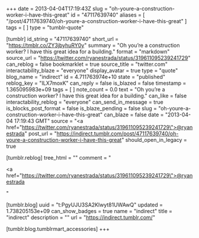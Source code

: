 +++
date = 2013-04-04T17:19:43Z
slug = "oh-youre-a-construction-worker-i-have-this-great"
id = "47117639740"
aliases = [ "/post/47117639740/oh-youre-a-construction-worker-i-have-this-great" ]
tags = [ ]
type = "tumblr-quote"

[tumblr]
id_string = "47117639740"
short_url = "https://tmblr.co/ZY3jbyhuRY0y"
summary = "Oh you’re a construction worker? I have this great idea for a building."
format = "markdown"
source_url = "https://twitter.com/ryanestrada/status/319611095239241729"
can_reblog = false
bookmarklet = true
source_title = "twitter.com"
interactability_blaze = "everyone"
display_avatar = true
type = "quote"
blog_name = "indirect"
id = 4.711763974e+10
state = "published"
reblog_key = "ILX7moxK"
can_reply = false
is_blazed = false
timestamp = 1.365095983e+09
tags = [ ]
note_count = 0.0
text = "Oh you&rsquo;re a construction worker? I have this great idea for a building."
can_like = false
interactability_reblog = "everyone"
can_send_in_message = true
is_blocks_post_format = false
is_blaze_pending = false
slug = "oh-youre-a-construction-worker-i-have-this-great"
can_blaze = false
date = "2013-04-04 17:19:43 GMT"
source = "<a href=\"https://twitter.com/ryanestrada/status/319611095239241729\">@ryanestrada</a>"
post_url = "https://indirect.tumblr.com/post/47117639740/oh-youre-a-construction-worker-i-have-this-great"
should_open_in_legacy = true

[tumblr.reblog]
tree_html = ""
comment = "<p><a href=\"https://twitter.com/ryanestrada/status/319611095239241729\">@ryanestrada</a></p>"

[tumblr.blog]
uuid = "t:PgyUJU3SA2Klwyt81UWAwQ"
updated = 1.738205153e+09
can_show_badges = true
name = "indirect"
title = "indirect"
description = ""
url = "https://indirect.tumblr.com/"

[tumblr.blog.tumblrmart_accessories]
+++

